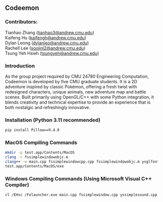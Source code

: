 ## Codeemon

### Contributors: 
Tianhao Zhang (tianhao3@andrew.cmu.edu)  
Kaifeng Hu (kaifengh@andrew.cmu.edu)  
Dylan Leong (dylanleo@andrew.cmu.edu)  
Rachell Lee (soojinl2@andrew.cmu.edu)  
Tsung Yeh Hsieh (tsungyeh@andrew.cmu.edu)  

### Introduction
As the group project required by CMU 24780 Engineering Computation, Codeemon is developed by five CMU graduate students. It is a 2D adventure inspired by classic Pokémon, offering a fresh twist with redesigned characters, unique animals, new adventure map and battle scenes. Built primarily using OpenGL/C++ with some Python integration, it blends creativity and technical expertise to provide an experience that is both nostalgic and refreshingly innovative. 




### Installation (Python 3.11 recommended)
```bash
pip install Pillow==9.4.0
```

### MacOS Compiling Commands

```bash
mkdir -p test.app/Contents/MacOS
clang -c fssimplewindowobjc.m
clang++ -w main.cpp fssimplewindowcpp.cpp fssimplewindowobjc.m ysglfontdata.c yssimplesound.cpp yssimplesound_macosx_objc.m yspng.cpp yspngenc.cpp BattleScene.cpp Medicine.cpp People.cpp Pokemon.cpp Trainer.cpp Utility.cpp -framework Cocoa -framework OpenGL -framework AVFoundation -o test.app/Contents/MacOS/exe
test.app/Contents/MacOS/exe
```

### Windows Compiling Commands (Using Microsoft Visual C++ Compiler)
```bash
cl /EHsc /Felauncher.exe main.cpp fssimplewindow.cpp yssimplesound.cpp yspng.cpp yspngenc.cpp ysglfontdata.c BattleScene.cpp Medicine.cpp People.cpp Pokemon.cpp Trainer.cpp Utility.cpp /link opengl32.lib user32.lib gdi32.lib winmm.lib
```
